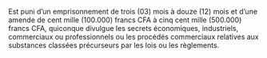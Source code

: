 Est puni d’un emprisonnement de trois (03) mois à douze (12) mois et d’une amende de cent mille (100.000) francs CFA à cinq cent mille (500.000) francs CFA, quiconque divulgue les secrets économiques, industriels, commerciaux ou professionnels ou les procédés commerciaux relatives aux substances classées précurseurs par les lois ou les règlements.